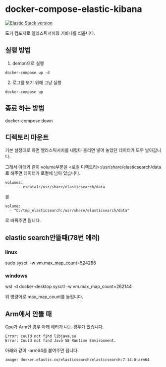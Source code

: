 # docker-compose-elastic-kibana
[![Elastic Stack version](https://img.shields.io/badge/Elastic%20Stack-7.15.2-00bfb3?style=flat&logo=elastic-stack)](https://www.elastic.co/blog/category/releases)

도커 컴포저로 엘라스틱서치와 키바나를 띄웁니다.

## 실행 방법

1. demon으로 실행
```
docker-compose up -d
```

2. 로그를 보기 위해 그냥 실행
```
docker-compose up
```

## 종료 하는 방법
docker-compose down

## 디렉토리 마운트

기본 설정대로 하면 엘라스틱서치를 내렸다 올리면 넣어 놓았던 데이터가 모두 날아갑니다.

그래서 아래와 같이 volume부분을 <로컬 디렉토리>:/usr/share/elasticsearch/data 로 해주면 데이터가 로컬에 남아 있습니다.

```
volumes:
      - esdata1:/usr/share/elasticsearch/data
```
를
```
volume:
  - "C:/tmp_elasticsearch:/usr/share/elasticsearch/data"
```
로 바꿔주면 됩니다.

## elastic search안뜰때(78번 에러)

### linux

sudo sysctl -w vm.max_map_count=524288

### windows

wsl -d docker-desktop sysctl -w vm.max_map_count=262144

위 명령어로 max_map_count를 늘립니다.


## Arm에서 안뜰 때
Cpu가 Arm인 경우 아래 에러가 나는 경우가 있습니다.

```
Error: could not find libjava.so  
Error: Could not find Java SE Runtime Environment.
```

아래와 같이 -arm64를 붙여주면 됩니다.
```
image: docker.elastic.co/elasticsearch/elasticsearch:7.14.0-arm64
```

